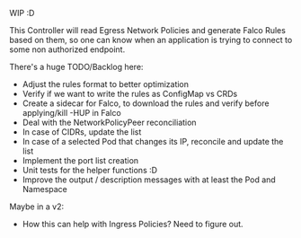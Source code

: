 WIP :D

This Controller will read Egress Network Policies and generate Falco Rules based on them, so
one can know when an application is trying to connect to some non authorized endpoint.

There's a huge TODO/Backlog here:

* Adjust the rules format to better optimization
* Verify if we want to write the rules as ConfigMap vs CRDs
* Create a sidecar for Falco, to download the rules and verify before applying/kill -HUP in Falco
* Deal with the NetworkPolicyPeer reconciliation 
 * In case of CIDRs, update the list
 * In case of a selected Pod that changes its IP, reconcile and update the list
* Implement the port list creation
* Unit tests for the helper functions :D
* Improve the output / description messages with at least the Pod and Namespace

Maybe in a v2:
* How this can help with Ingress Policies? Need to figure out.
